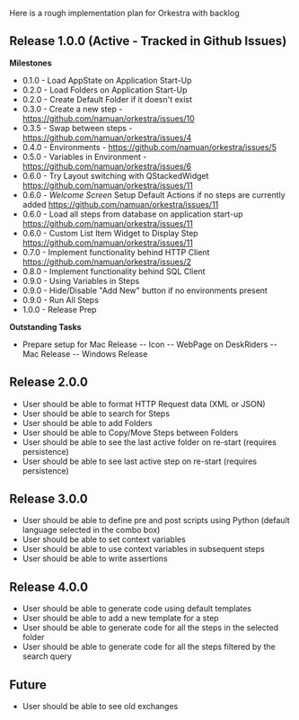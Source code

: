 Here is a rough implementation plan for Orkestra with backlog

## Release 1.0.0 (Active - Tracked in Github Issues)

**Milestones**

- 0.1.0 - Load AppState on Application Start-Up
- 0.2.0 - Load Folders on Application Start-Up
- 0.2.0 - Create Default Folder if it doesn't exist
- 0.3.0 - Create a new step - https://github.com/namuan/orkestra/issues/10
- 0.3.5 - Swap between steps - https://github.com/namuan/orkestra/issues/4
- 0.4.0 - Environments - https://github.com/namuan/orkestra/issues/5
- 0.5.0 - Variables in Environment - https://github.com/namuan/orkestra/issues/6
- 0.6.0 - Try Layout switching with QStackedWidget https://github.com/namuan/orkestra/issues/11
- 0.6.0 - _Welcome Screen_ Setup Default Actions if no steps are currently added https://github.com/namuan/orkestra/issues/11
- 0.6.0 - Load all steps from database on application start-up https://github.com/namuan/orkestra/issues/11
- 0.6.0 - Custom List Item Widget to Display Step https://github.com/namuan/orkestra/issues/11
- 0.7.0 - Implement functionality behind HTTP Client https://github.com/namuan/orkestra/issues/2
- 0.8.0 - Implement functionality behind SQL Client
- 0.9.0 - Using Variables in Steps
- 0.9.0 - Hide/Disable "Add New" button if no environments present
- 0.9.0 - Run All Steps 
- 1.0.0 - Release Prep

**Outstanding Tasks**

- Prepare setup for Mac Release
 -- Icon
 -- WebPage on DeskRiders
 -- Mac Release
 -- Windows Release

## Release 2.0.0

- User should be able to format HTTP Request data (XML or JSON)
- User should be able to search for Steps
- User should be able to add Folders
- User should be able to Copy/Move Steps between Folders
- User should be able to see the last active folder on re-start (requires persistence)
- User should be able to see last active step on re-start (requires persistence)

## Release 3.0.0

- User should be able to define pre and post scripts using Python (default language selected in the combo box)
- User should be able to set context variables
- User should be able to use context variables in subsequent steps
- User should be able to write assertions

## Release 4.0.0

- User should be able to generate code using default templates
- User should be able to add a new template for a step
- User should be able to generate code for all the steps in the selected folder
- User should be able to generate code for all the steps filtered by the search query

## Future

- User should be able to see old exchanges
